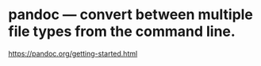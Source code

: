 pandoc — convert between multiple file types from the command line.
====================================

<https://pandoc.org/getting-started.html>